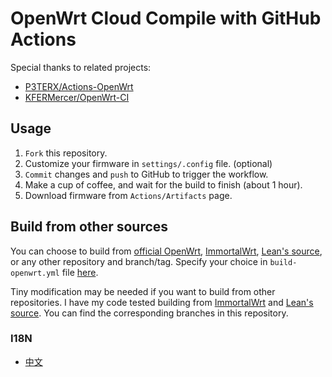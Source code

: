 # OpenWrt Cloud Compile with GitHub Actions

Special thanks to related projects:
- [P3TERX/Actions-OpenWrt](https://github.com/P3TERX/Actions-OpenWrt)
- [KFERMercer/OpenWrt-CI](https://github.com/KFERMercer/OpenWrt-CI)

## Usage

1. `Fork` this repository.
2. Customize your firmware in `settings/.config` file. (optional)
3. `Commit` changes and `push` to GitHub to trigger the workflow.
4. Make a cup of coffee, and wait for the build to finish (about 1 hour).
5. Download firmware from `Actions/Artifacts` page.

## Build from other sources

You can choose to build from
[official OpenWrt](https://github.com/openwrt/openwrt),
[ImmortalWrt](https://github.com/immortalwrt/immortalwrt),
[Lean's source](https://github.com/coolsnowwolf/lede),
or any other repository and branch/tag.
Specify your choice in `build-openwrt.yml` file
[here](https://github.com/muhac/openwrt-action/blob/main/.github/workflows/build.yml#L60-L61).

Tiny modification may be needed if you want to build from other repositories.
I have my code tested building from
[ImmortalWrt](https://github.com/muhac/openwrt-action/tree/immortal) and
[Lean's source](https://github.com/muhac/openwrt-action/tree/leanlede).
You can find the corresponding branches in this repository.

### I18N
- [中文](README_zhCN.md)

